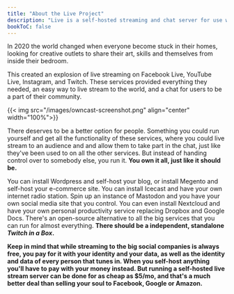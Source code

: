 ```yaml
---
title: "About the Live Project"
description: "Live is a self-hosted streaming and chat server for use with popular broadcasting software."
bookToC: false
---
```


In 2020 the world changed when everyone become stuck in their homes, looking for creative outlets to share their art, skills and themselves from inside their bedroom.

This created an explosion of live streaming on Facebook Live, YouTube Live, Instagram, and Twitch. These services provided everything they needed, an easy way to live stream to the world, and a chat for users to be a part of their community.

{{< img src="/images/owncast-screenshot.png" align="center" width="100%">}}

There deserves to be a better option for people. Something you could run yourself and get all the functionality of these services, where you could live stream to an audience and and allow them to take part in the chat, just like they've been used to on all the other services. But instead of handing control over to somebody else, you run it. **You own it all, just like it should be.**

You can install Wordpress and self-host your blog, or install Megento and self-host your e-commerce site. You can install Icecast and have your own internet radio station. Spin up an instance of Mastodon and you have your own social media site that you control. You can even install Nextcloud and have your own personal productivity service replacing Dropbox and Google Docs. There's an open-source alternative to all the big services that you can run for almost everything. **There should be a independent, standalone _Twitch in a Box_.**

**Keep in mind that while streaming to the big social companies is always free, you pay for it with your identity and your data, as well as the identity and data of every person that tunes in. When you self-host anything you'll have to pay with your money instead. But running a self-hosted live stream server can be done for as cheap as $5/mo, and that's a much better deal than selling your soul to Facebook, Google or Amazon.**
